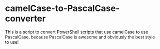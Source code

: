# camelCase-to-PascalCase-converter
This is a script to convert PowerShell scripts that use camelCase to use PascalCase, because PascalCase is awesome and obviously the best style to use!
